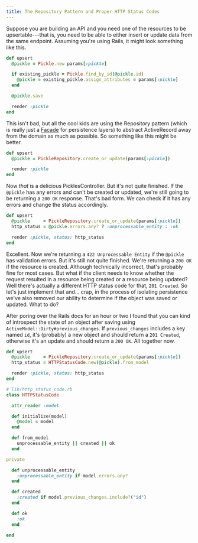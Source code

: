 ```yaml
---
title: The Repository Pattern and Proper HTTP Status Codes
---
```


Suppose you are building an API and you need one of the resources to be upsertable---that is, you need to be able to either insert or update data from the same endpoint. Assuming you're using Rails, it might look something like this.

```ruby
def upsert
  @pickle = Pickle.new params[:pickle]

  if existing_pickle = Pickle.find_by_id(@pickle.id)
    @pickle = existing_pickle.assign_attributes = params[:pickle]
  end

  @pickle.save

  render :pickle
end
```

This isn't bad, but all the cool kids are using the Repository pattern (which is really just a [Facade][0] for persistence layers) to abstract ActiveRecord away from the domain as much as possible. So something like this might be better.

```ruby
def upsert
  @pickle = PickleRepository.create_or_update(params[:pickle])

  render :pickle
end
```

Now _that_ is a delicious PicklesController. But it's not quite finished. If the `@pickle` has any errors and can't be created or updated, we're still going to be returning a `200 OK` response. That's bad form. We can check if it has any errors and change the status accordingly.

```ruby
def upsert
  @pickle     = PickleRepository.create_or_update(params[:pickle])
  http_status = @pickle.errors.any? ? :unprocessable_entity : :ok

  render :pickle, status: http_status
end
```

Excellent. Now we're returning a `422 Unprocessable Entity` if the `@pickle` has validation errors. But it's still not quite finished. We're returning a `200 OK` if the resource is created. Although technically incorrect, that's probably fine for most cases. But what if the client needs to know whether the request resulted in a resource being created or a resource being updated? Well there's actually a different HTTP status code for that, `201 Created`. So let's just implement that and… crap, in the process of isolating persistence we've also removed our ability to determine if the object was saved or updated. What to do?

After poring over the Rails docs for an hour or two I found that you can kind of introspect the state of an object after saving using `ActiveModel::Dirty#previous_changes`. If `previous_changes` includes a key named `id`, it's (probably) a new object and should return a `201 Created`, otherwise it's an update and should return a `200 OK`. All together now.

```ruby
def upsert
  @pickle     = PickleRepository.create_or_update(params[:pickle])
  http_status = HTTPStatusCode.new(@pickle).from_model

  render :pickle, status: http_status
end

# lib/http_status_code.rb
class HTTPStatusCode

  attr_reader :model

  def initialize(model)
    @model = model
  end

  def from_model
    unprocessable_entity || created || ok
  end

private

  def unprocessable_entity
    :unprocessable_entity if model.errors.any?
  end

  def created
    :created if model.previous_changes.include?("id")
  end

  def ok
    :ok
  end

end
```

[0]: http://en.wikipedia.org/wiki/Facade_pattern
